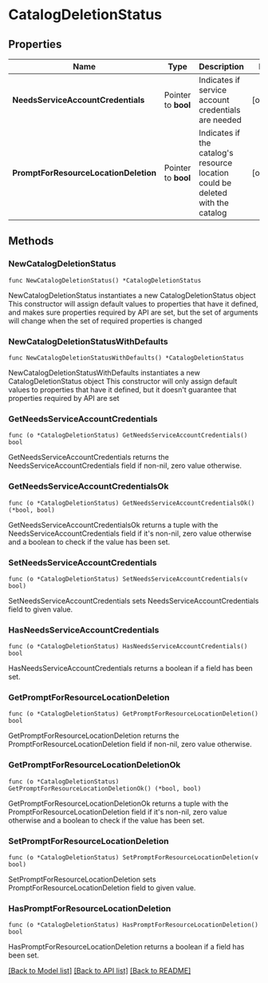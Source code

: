 # CatalogDeletionStatus

## Properties

Name | Type | Description | Notes
------------ | ------------- | ------------- | -------------
**NeedsServiceAccountCredentials** | Pointer to **bool** | Indicates if service account credentials are needed | [optional] 
**PromptForResourceLocationDeletion** | Pointer to **bool** | Indicates if the catalog&#39;s resource location could be deleted with the catalog | [optional] 

## Methods

### NewCatalogDeletionStatus

`func NewCatalogDeletionStatus() *CatalogDeletionStatus`

NewCatalogDeletionStatus instantiates a new CatalogDeletionStatus object
This constructor will assign default values to properties that have it defined,
and makes sure properties required by API are set, but the set of arguments
will change when the set of required properties is changed

### NewCatalogDeletionStatusWithDefaults

`func NewCatalogDeletionStatusWithDefaults() *CatalogDeletionStatus`

NewCatalogDeletionStatusWithDefaults instantiates a new CatalogDeletionStatus object
This constructor will only assign default values to properties that have it defined,
but it doesn't guarantee that properties required by API are set

### GetNeedsServiceAccountCredentials

`func (o *CatalogDeletionStatus) GetNeedsServiceAccountCredentials() bool`

GetNeedsServiceAccountCredentials returns the NeedsServiceAccountCredentials field if non-nil, zero value otherwise.

### GetNeedsServiceAccountCredentialsOk

`func (o *CatalogDeletionStatus) GetNeedsServiceAccountCredentialsOk() (*bool, bool)`

GetNeedsServiceAccountCredentialsOk returns a tuple with the NeedsServiceAccountCredentials field if it's non-nil, zero value otherwise
and a boolean to check if the value has been set.

### SetNeedsServiceAccountCredentials

`func (o *CatalogDeletionStatus) SetNeedsServiceAccountCredentials(v bool)`

SetNeedsServiceAccountCredentials sets NeedsServiceAccountCredentials field to given value.

### HasNeedsServiceAccountCredentials

`func (o *CatalogDeletionStatus) HasNeedsServiceAccountCredentials() bool`

HasNeedsServiceAccountCredentials returns a boolean if a field has been set.

### GetPromptForResourceLocationDeletion

`func (o *CatalogDeletionStatus) GetPromptForResourceLocationDeletion() bool`

GetPromptForResourceLocationDeletion returns the PromptForResourceLocationDeletion field if non-nil, zero value otherwise.

### GetPromptForResourceLocationDeletionOk

`func (o *CatalogDeletionStatus) GetPromptForResourceLocationDeletionOk() (*bool, bool)`

GetPromptForResourceLocationDeletionOk returns a tuple with the PromptForResourceLocationDeletion field if it's non-nil, zero value otherwise
and a boolean to check if the value has been set.

### SetPromptForResourceLocationDeletion

`func (o *CatalogDeletionStatus) SetPromptForResourceLocationDeletion(v bool)`

SetPromptForResourceLocationDeletion sets PromptForResourceLocationDeletion field to given value.

### HasPromptForResourceLocationDeletion

`func (o *CatalogDeletionStatus) HasPromptForResourceLocationDeletion() bool`

HasPromptForResourceLocationDeletion returns a boolean if a field has been set.


[[Back to Model list]](../README.md#documentation-for-models) [[Back to API list]](../README.md#documentation-for-api-endpoints) [[Back to README]](../README.md)


